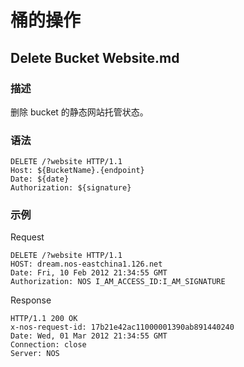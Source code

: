 # 桶的操作

## Delete Bucket Website.md

### 描述
删除 bucket 的静态网站托管状态。

### 语法

	DELETE /?website HTTP/1.1
	Host: ${BucketName}.{endpoint}
	Date: ${date}
	Authorization: ${signature}

### 示例
Request

	DELETE /?website HTTP/1.1
	HOST: dream.nos-eastchina1.126.net
	Date: Fri, 10 Feb 2012 21:34:55 GMT
	Authorization: NOS I_AM_ACCESS_ID:I_AM_SIGNATURE
	
Response

	HTTP/1.1 200 OK
	x-nos-request-id: 17b21e42ac11000001390ab891440240
	Date: Wed, 01 Mar 2012 21:34:55 GMT
	Connection: close
	Server: NOS